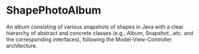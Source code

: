 # ShapePhotoAlbum
An album consisting of various snapshots of shapes in Java with a clear hierarchy of abstract and concrete classes (e.g., Album, Snapshot...etc. and the corresponding interfaces), following the Model-View-Controller architecture.
